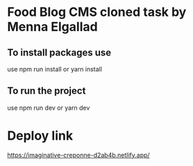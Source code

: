 # Food Blog CMS cloned task by Menna Elgallad   
## To install packages use
use npm run install or yarn install
## To run the project 
use npm run dev or yarn dev 

# Deploy link
  https://imaginative-creponne-d2ab4b.netlify.app/

